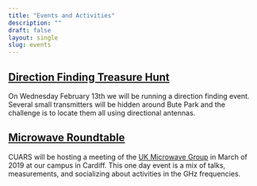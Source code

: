 ```yaml
---
title: "Events and Activities"
description: ""
draft: false
layout: single 
slug: events 
---
```


## [Direction Finding Treasure Hunt](/events/2019/giag-ardf)

On Wednesday February 13th we will be running a direction finding event. Several small transmitters will be hidden around Bute Park and the challenge is to locate them all using directional antennas.

## [Microwave Roundtable](/events/2019/roundtable)

CUARS will be hosting a meeting of the [UK Microwave Group](http://www.microwavers.org) in March of 2019 at our campus in Cardiff. This one day event is a mix of talks, measurements, and socializing about activities in the GHz frequencies.

